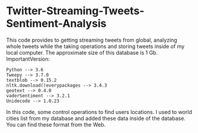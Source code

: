 # Twitter-Streaming-Tweets-Sentiment-Analysis

This code provides to getting streaming tweets from global, analyzing whole tweets while the taking operations and storing tweets inside of my local computer. The approximate size of this database is 1 Gb.
ImportantVersion:
    
    Python --> 3.6
    Tweepy --> 3.7.0
    textblob --> 0.15.2
    nltk.download()everypackages --> 3.4.3
    geotext --> 0.4.0
    vaderSentiment --> 3.2.1
    Unidecode --> 1.0.23
 
In this code, some control operations to find users locations. 
I used to world cities list from my database and added these data inside of the database. You can find these format from the Web. 
